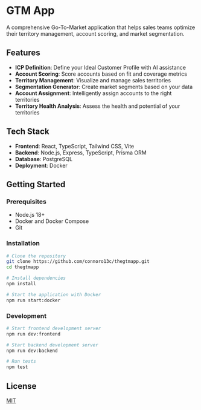 # GTM App

A comprehensive Go-To-Market application that helps sales teams optimize their territory management, account scoring, and market segmentation.

## Features

- **ICP Definition**: Define your Ideal Customer Profile with AI assistance
- **Account Scoring**: Score accounts based on fit and coverage metrics
- **Territory Management**: Visualize and manage sales territories
- **Segmentation Generator**: Create market segments based on your data
- **Account Assignment**: Intelligently assign accounts to the right territories
- **Territory Health Analysis**: Assess the health and potential of your territories

## Tech Stack

- **Frontend**: React, TypeScript, Tailwind CSS, Vite
- **Backend**: Node.js, Express, TypeScript, Prisma ORM
- **Database**: PostgreSQL
- **Deployment**: Docker

## Getting Started

### Prerequisites

- Node.js 18+
- Docker and Docker Compose
- Git

### Installation

```bash
# Clone the repository
git clone https://github.com/connoro13c/thegtmapp.git
cd thegtmapp

# Install dependencies
npm install

# Start the application with Docker
npm run start:docker
```

### Development

```bash
# Start frontend development server
npm run dev:frontend

# Start backend development server
npm run dev:backend

# Run tests
npm test
```

## License

[MIT](LICENSE)